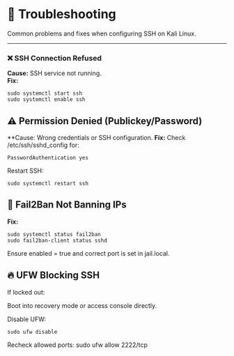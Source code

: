 # 🧩 Troubleshooting

Common problems and fixes when configuring SSH on Kali Linux.

---

### ❌ SSH Connection Refused
**Cause:** SSH service not running.  
**Fix:**
```
sudo systemctl start ssh
sudo systemctl enable ssh
```

## ⚠️ Permission Denied (Publickey/Password)
**Cause: Wrong credentials or SSH configuration.
**Fix:**
Check /etc/ssh/sshd_config for:
```
PasswordAuthentication yes
```
Restart SSH:
```
sudo systemctl restart ssh
```

## 🚫 Fail2Ban Not Banning IPs

**Fix:**
```
sudo systemctl status fail2ban
sudo fail2ban-client status sshd
```
Ensure enabled = true and correct port is set in jail.local.

## 🔥 UFW Blocking SSH

If locked out:

Boot into recovery mode or access console directly.

Disable UFW:
```
sudo ufw disable
```

Recheck allowed ports:
sudo ufw allow 2222/tcp

